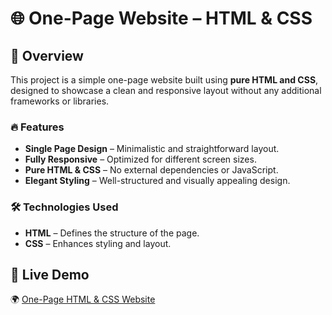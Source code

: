 # 🌐 One-Page Website – HTML & CSS  

## 🌟 Overview  
This project is a simple one-page website built using **pure HTML and CSS**, designed to showcase a clean and responsive layout without any additional frameworks or libraries.  

### 🔥 Features  
- **Single Page Design** – Minimalistic and straightforward layout.  
- **Fully Responsive** – Optimized for different screen sizes.  
- **Pure HTML & CSS** – No external dependencies or JavaScript.  
- **Elegant Styling** – Well-structured and visually appealing design.  

### 🛠️ Technologies Used  
- **HTML** – Defines the structure of the page.  
- **CSS** – Enhances styling and layout.  

## 🔗 Live Demo  
🌍 [One-Page HTML & CSS Website](https://ayman7810.github.io/HTML--Css--only-3)  

